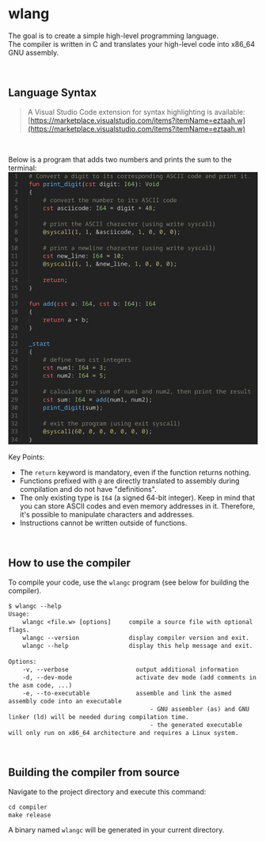 # wlang

The goal is to create a simple high-level programming language.  
The compiler is written in C and translates your high-level code into x86_64 GNU assembly.

<br>

## Language Syntax

> A Visual Studio Code extension for syntax highlighting is available:  
[https://marketplace.visualstudio.com/items?itemName=eztaah.w](https://marketplace.visualstudio.com/items?itemName=eztaah.w)

<br>

Below is a program that adds two numbers and prints the sum to the terminal:  
<img src="./docs/language-preview.png" alt="image" width="575">

Key Points:
- The `return` keyword is mandatory, even if the function returns nothing.
- Functions prefixed with `@` are directly translated to assembly during compilation and do not have "definitions".
- The only existing type is `I64` (a signed 64-bit integer). Keep in mind that you can store ASCII codes and even memory addresses in it. Therefore, it's possible to manipulate characters and addresses.
- Instructions cannot be written outside of functions.

<br>

## How to use the compiler

To compile your code, use the `wlangc` program (see below for building the compiler).

```
$ wlangc --help                                    
Usage:
    wlangc <file.w> [options]     compile a source file with optional flags.
    wlangc --version              display compiler version and exit.
    wlangc --help                 display this help message and exit.

Options:
    -v, --verbose                   output additional information
    -d, --dev-mode                  activate dev mode (add comments in the asm code, ...)
    -e, --to-executable             assemble and link the asmed assembly code into an executable
                                        - GNU assembler (as) and GNU linker (ld) will be needed during compilation time.
                                        - the generated executable will only run on x86_64 architecture and requires a Linux system.
``` 

<br>

## Building the compiler from source

Navigate to the project directory and execute this command:
```shell
cd compiler
make release
``` 

A binary named `wlangc` will be generated in your current directory.